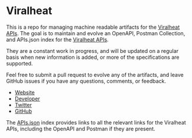 # ViralheatThis is a repo for managing machine readable artifacts for the [Viralheat APIs](http://www.viralheat.com/home/api). The goal is to maintain and evolve an OpenAPI, Postman Collection, and APIs.json index for the [Viralheat APIs](http://www.viralheat.com/home/api).They are a constant work in progress, and will be updated on a regular basis when new information is added, or more of the specifications are supported.Feel free to submit a pull request to evolve any of the artifacts, and leave GitHub issues if you have any questions, comments, or feedback.- [Website](http://www.viralheat.com/home/api)- [Developer](http://www.viralheat.com/home/api)- [Twitter](https://twitter.com/#!/viralheat)- [GitHub](https://github.com/viralheat)The [APIs.json](https://github.com/api-evangelist/viralheat/blob/master/apis.json) index provides links to all the relevant links for the Viralheat APIs, including the OpenAPI and Postman if they are present.